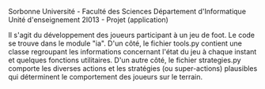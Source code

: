 Sorbonne Université - Faculté des Sciences
Département d'Informatique
Unité d'enseignement 2I013 - Projet (application)

Il s'agit du développement des joueurs participant à un jeu de foot.
Le code se trouve dans le module "ia".
D'un côté, le fichier tools.py contient une classe regroupant les informations concernant l'état du jeu à chaque instant et quelques fonctions utilitaires.
D'un autre côté, le fichier strategies.py comporte les diverses actions et les stratégies (ou super-actions) plausibles qui déterminent le comportement des joueurs sur le terrain.
